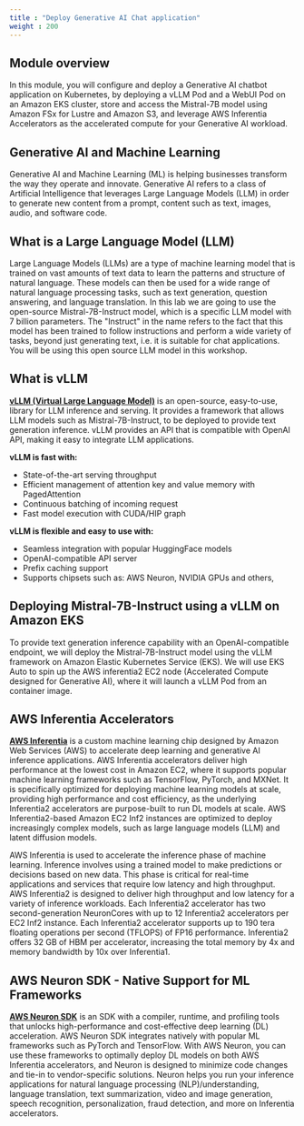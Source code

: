 ```yaml
---
title : "Deploy Generative AI Chat application"
weight : 200
---
```


## Module overview

In this module, you will configure and deploy a Generative AI chatbot application on Kubernetes, by deploying a vLLM Pod and a WebUI Pod on an Amazon EKS cluster, store and access the Mistral-7B model using Amazon FSx for Lustre and Amazon S3, and leverage AWS Inferentia Accelerators as the accelerated compute for your Generative AI workload.


## Generative AI and Machine Learning
Generative AI and Machine Learning (ML) is helping businesses transform the way they operate and innovate. Generative AI refers to a class of Artificial Intelligence that leverages Large Language Models (LLM) in order to generate new content from a prompt, content such as text, images, audio, and software code.

## What is a Large Language Model (LLM)
Large Language Models (LLMs) are a type of machine learning model that is trained on vast amounts of text data to learn the patterns and structure of natural language. These models can then be used for a wide range of natural language processing tasks, such as text generation, question answering, and language translation. In this lab we are going to use the open-source Mistral-7B-Instruct model, which is a specific LLM model with 7 billion parameters. The "Instruct" in the name refers to the fact that this model has been trained to follow instructions and perform a wide variety of tasks, beyond just generating text, i.e. it is suitable for chat applications. You will be using this open source LLM model in this workshop.


## What is vLLM
[**vLLM (Virtual Large Language Model)**](https://github.com/vllm-project/vllm) is an open-source, easy-to-use, library for LLM inference and serving. It provides a framework that allows LLM models such as Mistral-7B-Instruct, to be deployed to provide text generation inference. vLLM provides an API that is compatible with OpenAI API, making it easy to integrate LLM applications.

**vLLM is fast with:**
- State-of-the-art serving throughput
- Efficient management of attention key and value memory with PagedAttention
- Continuous batching of incoming request
- Fast model execution with CUDA/HIP graph

**vLLM is flexible and easy to use with:**
- Seamless integration with popular HuggingFace models
- OpenAI-compatible API server
- Prefix caching support
- Supports chipsets such as: AWS Neuron, NVIDIA GPUs and others,

## Deploying Mistral-7B-Instruct using a vLLM on Amazon EKS
To provide text generation inference capability with an OpenAI-compatible endpoint, we will deploy the Mistral-7B-Instruct model using the vLLM framework on Amazon Elastic Kubernetes Service (EKS). We will use EKS Auto to spin up the AWS inferentia2 EC2 node (Accelerated Compute designed for Generative AI), where it will launch a vLLM Pod from an container image.


## AWS Inferentia Accelerators
 [**AWS Inferentia**](https://aws.amazon.com/machine-learning/inferentia/) is a custom machine learning chip designed by Amazon Web Services (AWS) to accelerate deep learning and generative AI inference applications. AWS Inferentia accelerators deliver high performance at the lowest cost in Amazon EC2, where it supports popular machine learning frameworks such as TensorFlow, PyTorch, and MXNet. It is specifically optimized for deploying machine learning models at scale, providing high performance and cost efficiency, as the underlying Inferentia2 accelerators are purpose-built to run DL models at scale. AWS Inferentia2-based Amazon EC2 Inf2 instances are optimized to deploy increasingly complex models, such as large language models (LLM) and latent diffusion models.

AWS Inferentia is used to accelerate the inference phase of machine learning. Inference involves using a trained model to make predictions or decisions based on new data. This phase is critical for real-time applications and services that require low latency and high throughput. AWS Inferentia2 is designed to deliver high throughput and low latency for a variety of inference workloads. Each Inferentia2 accelerator has two second-generation NeuronCores with up to 12 Inferentia2 accelerators per EC2 Inf2 instance. Each Inferentia2 accelerator supports up to 190 tera floating operations per second (TFLOPS) of FP16 performance. Inferentia2 offers 32 GB of HBM per accelerator, increasing the total memory by 4x and memory bandwidth by 10x over Inferentia1.

## AWS Neuron SDK - Native Support for ML Frameworks
[**AWS Neuron SDK**](https://aws.amazon.com/machine-learning/neuron/) is an SDK with a compiler, runtime, and profiling tools that unlocks high-performance and cost-effective deep learning (DL) acceleration. AWS Neuron SDK integrates natively with popular ML frameworks such as PyTorch and TensorFlow. With AWS Neuron, you can use these frameworks to optimally deploy DL models on both AWS Inferentia accelerators, and Neuron is designed to minimize code changes and tie-in to vendor-specific solutions. Neuron helps you run your inference applications for natural language processing (NLP)/understanding, language translation, text summarization, video and image generation, speech recognition, personalization, fraud detection, and more on Inferentia accelerators.
